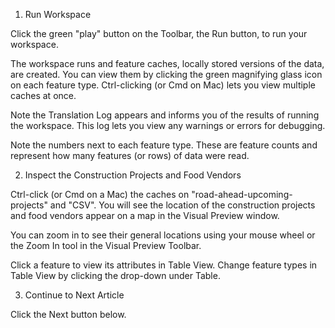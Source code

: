 1. Run Workspace

Click the green "play" button on the Toolbar, the Run button, to run your workspace.

The workspace runs and feature caches, locally stored versions of the data, are created. You can view them by clicking the green magnifying glass icon on each feature type. Ctrl-clicking (or Cmd on Mac) lets you view multiple caches at once.

Note the Translation Log appears and informs you of the results of running the workspace. This log lets you view any warnings or errors for debugging.

Note the numbers next to each feature type. These are feature counts and represent how many features (or rows) of data were read.

2. Inspect the Construction Projects and Food Vendors

Ctrl-click (or Cmd on a Mac) the caches on "road-ahead-upcoming-projects" and "CSV". You will see the location of the construction projects and food vendors appear on a map in the Visual Preview window.

You can zoom in to see their general locations using your mouse wheel or the Zoom In tool in the Visual Preview Toolbar.

Click a feature to view its attributes in Table View. Change feature types in Table View by clicking the drop-down under Table.

3. Continue to Next Article

Click the Next button below.
